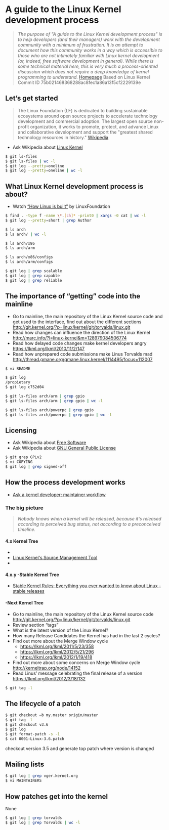 # A guide to the Linux Kernel development process

> _The purpose of "A guide to the Linux Kernel development process" is to help developers (and their managers) work with the development community with a minimum of frustration.  It is an attempt to document how this community works in a way which is accessible to those who are not intimately familiar with Linux kernel development (or, indeed, free software development in general). While there is some technical material here, this is very much a process-oriented
discussion which does not require a deep knowledge of kernel programming to understand._ [Homepage](https://git.kernel.org/pub/scm/linux/kernel/git/torvalds/linux.git/tree/Documentation/process) Based on Linux Kernel Commit ID 75b021468368288ac8fec1a86a13f5cf2229139e

## Let’s get started

> The Linux Foundation (LF) is dedicated to building sustainable ecosystems around open source projects to accelerate technology development and commercial adoption. The largest open source non-profit organization, it works to promote, protect, and advance Linux and collaborative development and support the "greatest shared technology resources in history." [Wikipedia](https://en.wikipedia.org/wiki/Linux_Foundation)

- Ask Wikipedia about [Linux Kernel](http://en.wikipedia.org/wiki/Linux_Kernel)

```sh
$ git ls-files
$ git ls-files | wc -l
$ git log --pretty=oneline
$ git log --pretty=oneline | wc -l
```

## What Linux Kernel development process is about?

- Watch [“How Linux is built”](http://www.youtube.com/watch?v=yVpbFMhOAwE) by LinuxFoundation

```sh
$ find . -type f -name \*.[ch]* -print0 | xargs -0 cat | wc -l
$ git log --pretty=short | grep Author
```

```sh
$ ls arch
$ ls arch/ | wc -l

$ ls arch/x86
$ ls arch/arm

$ ls arch/x86/configs
$ ls arch/arm/configs
```

```sh
$ git log | grep scalable
$ git log | grep capable
$ git log | grep reliable
```

## The importance of “getting” code into the mainline

- Go to mainline, the main repository of the Linux Kernel source code and get used to the interface, find out about the different sections http://git.kernel.org/?p=linux/kernel/git/torvalds/linux.git
- Read how changes can influence the direction of the Linux Kernel http://marc.info/?l=linux-kernel&m=128979084506774
- Read how delayed code changes make kernel developers angry 
https://lkml.org/lkml/2010/11/2/147
- Read how unprepared code submissions make Linus Torvalds mad 
http://thread.gmane.org/gmane.linux.kernel/1114495/focus=112007

```sh
$ vi README

$ git log
/propietary
$ git log c752d04

$ git ls-files arch/arm | grep gpio
$ git ls-files arch/arm | grep gpio | wc -l

$ git ls-files arch/powerpc | grep gpio
$ git ls-files arch/powerpc | grep gpio | wc -l
```

## Licensing

- Ask Wikipedia about [Free Software](http://en.wikipedia.org/wiki/Free_software)
- Ask Wikipedia about [GNU General Public License](http://en.wikipedia.org/wiki/Gpl)

```sh
$ git grep GPLv2
$ vi COPYING
$ git log | grep signed-off
```

## How the process development works

- [Ask a kernel developer: maintainer workflow](https://lwn.net/Articles/512720/)

### The big picture

> _Nobody knows when a kernel will be released, because it's released according to perceived bug status, not according to a	preconceived timeline._

#### 4.x Kernel Tree

- [](https://git.kernel.org/pub/linux/kernel/v4.x/)
- [Linux Kernel's Source Management Tool](https://git-scm.com/)
- [](http://kerneltrap.org/node/14152)

#### 4.x.y -Stable Kernel Tree

- [Stable Kernel Rules: Everything you ever wanted to know about Linux -stable releases](https://git.kernel.org/pub/scm/linux/kernel/git/torvalds/linux.git/tree/Documentation/process/stable-kernel-rules.rst)

#### -Next Kernel Tree

> [](https://git.kernel.org/?p=linux/kernel/git/next/linux-next.git)

- Go to mainline, the main repository of the Linux Kernel source code
http://git.kernel.org/?p=linux/kernel/git/torvalds/linux.git
- Review section “tags”
- What is the latest version of the Linux Kernel?
- How many Release Candidates the Kernel has had in the last 2 cycles?
- Find out more about the Merge Window cycle
  - https://lkml.org/lkml/2011/5/23/358
  - https://lkml.org/lkml/2012/5/21/296
  - https://lkml.org/lkml/2012/1/19/418
- Find out more about some concerns on Merge Window cycle
http://kerneltrap.org/node/14152
- Read Linus’ message celebrating the final release of a version
https://lkml.org/lkml/2012/3/18/132

```sh
$ git tag -l
```

## The lifecycle of a patch

```sh
$ git checkout –b my.master origin/master
$ git tag -l
$ git checkout v3.6
$ git log
$ git format-patch -s -1
$ cat 0001-Linux-3.6.patch
```

checkout version 3.5 and generate top patch where version is changed

## Mailing lists

```sh
$ git log | grep vger.kernel.org
$ vi MAINTAINERS
```

## How patches get into the kernel

None

```sh
$ git log | grep torvalds
$ git log | grep Torvalds | wc -l
```

